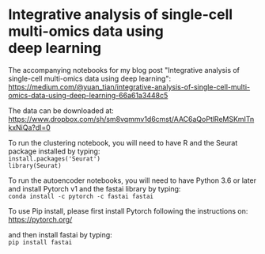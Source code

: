 # Integrative analysis of single-cell multi-omics data using deep learning

The accompanying notebooks for my blog post "Integrative analysis of single-cell multi-omics data using deep learning": https://medium.com/@yuan_tian/integrative-analysis-of-single-cell-multi-omics-data-using-deep-learning-66a61a3448c5 

The data can be downloaded at:  
https://www.dropbox.com/sh/sm8vqmmv1d6cmst/AAC6aQoPtlReMSKmITnkxNiQa?dl=0

To run the clustering notebook, you will need to have R and the Seurat package installed by typing:  
`install.packages('Seurat')`  
`library(Seurat)`

To run the autoencoder notebooks, you will need to have Python 3.6 or later and install Pytorch v1 and the fastai library by typing:  
`conda install -c pytorch -c fastai fastai`

To use Pip install, please first install Pytorch following the instructions on:
https://pytorch.org/

and then install fastai by typing:  
`pip install fastai`
